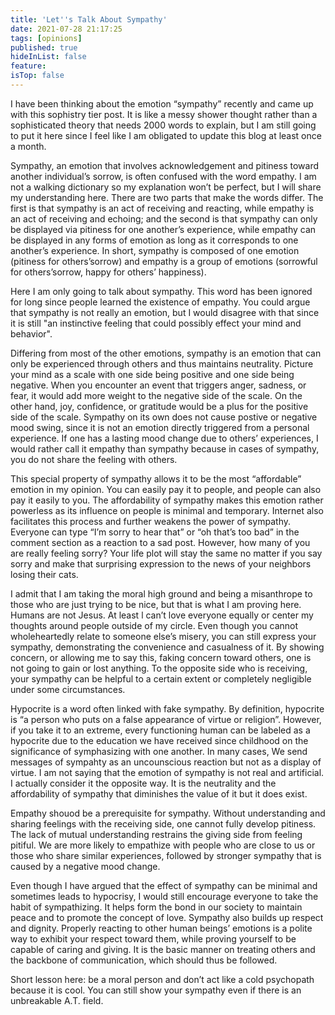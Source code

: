 ```yaml
---
title: 'Let''s Talk About Sympathy'
date: 2021-07-28 21:17:25
tags: [opinions]
published: true
hideInList: false
feature: 
isTop: false
---
```

I have been thinking about the emotion “sympathy” recently and came up with this sophistry tier post. It is like a messy shower thought rather than a sophisticated theory that needs 2000 words to explain, but I am still going to put it here since I feel like I am obligated to update this blog at least once a month. 

Sympathy, an emotion that involves acknowledgement and pitiness toward another individual’s sorrow, is often confused with the word empathy. I am not a walking dictionary so my explanation won’t be perfect, but I will share my understanding here. There are two parts that make the words differ. The first is that sympathy is an act of receiving and reacting, while empathy is an act of receiving and echoing; and the second is that sympathy can only be displayed via pitiness for one another’s experience, while empathy can be displayed in any forms of emotion as long as it corresponds to one another’s experience. In short, sympathy is composed of one emotion (pitiness for others’sorrow) and empathy is a group of emotions (sorrowful for others’sorrow, happy for others’ happiness).

Here I am only going to talk about sympathy. This word has been ignored for long since people learned the existence of empathy. You could argue that sympathy is not really an emotion, but I would disagree with that since it is still "an instinctive feeling that could possibly effect your mind and behavior".

Differing from most of the other emotions, sympathy is an emotion that can only be experienced through others and thus maintains neutrality. Picture your mind as a scale with one side being positive and one side being negative. When you encounter an event that triggers anger, sadness, or fear, it would add more weight to the negative side of the scale. On the other hand, joy, confidence, or gratitude would be a plus for the positive side of the scale. Sympathy on its own does not cause postive or negative mood swing, since it is not an emotion directly triggered from a personal experience. If one has a lasting mood change due to others’ experiences, I would rather call it empathy than sympathy because in cases of sympathy, you do not share the feeling with others.

This special property of sympathy allows it to be the most “affordable” emotion in my opinion. You can easily pay it to people, and people can also pay it easily to you. The affordability of sympathy makes this emotion rather powerless as its influence on people is minimal and temporary. Internet also facilitates this process and further weakens the power of sympathy. Everyone can type “I’m sorry to hear that” or “oh that’s too bad” in the comment section as a reaction to a sad post. However, how many of you are really feeling sorry? Your life plot will stay the same no matter if you say sorry and make that surprising expression to the news of your neighbors losing their cats. 

I admit that I am taking the moral high ground and being a misanthrope to those who are just trying to be nice, but that is what I am proving here. Humans are not Jesus. At least l can’t love everyone equally or center my thoughts around people outside of my circle. Even though you cannot wholeheartedly relate to someone else’s misery, you can still express your sympathy, demonstrating the convenience and casualness of it. By showing concern, or allowing me to say this, faking concern toward others, one is not going to gain or lost anything. To the opposite side who is receiving, your sympathy can be helpful to a certain extent or completely negligible under some circumstances.

Hypocrite is a word often linked with fake sympathy. By definition, hypocrite is “a person who puts on a false appearance of virtue or religion”. However, if you take it to an extreme, every functioning human can be labeled as a hypocrite due to the education we have received since childhood on the significance of symphasizing with one another. In many cases, We send messages of sympahty as an uncounscious reaction but not as a display of virtue. I am not saying that the emotion of sympathy is not real and artificial. I actually consider it the opposite way. It is the neutrality and the affordability of sympathy that diminishes the value of it but it does exist.

Empathy shouod be a prerequisite for sympathy. Without understanding and sharing feelings with the receiving side, one cannot fully develop pitiness. The lack of mutual understanding restrains the giving side from feeling pitiful. We are more likely to empathize with people who are close to us or those who share similar experiences, followed by stronger sympathy that is caused by a negative mood change.

Even though I have argued that the effect of sympathy can be minimal and sometimes leads to hypocrisy, I would still encourage everyone to take the habit of sympathizing. It helps form the bond in our society to maintain peace and to promote the concept of love. Sympathy also builds up respect and dignity. Properly reacting to other human beings’ emotions is a polite way to exhibit your respect toward them, while proving yourself to be capable of caring and giving. It is the basic manner on treating others and the backbone of communication,  which should thus be followed. 

Short lesson here: be a moral person and don’t act like a cold psychopath because it is cool. You can still show your sympathy even if there is an unbreakable A.T. field.
